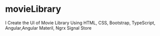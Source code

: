 # movieLibrary
I Create the UI of Movie Library Using HTML, CSS, Bootstrap, TypeScript, Angular,Angular Materil, Ngrx Signal Store
